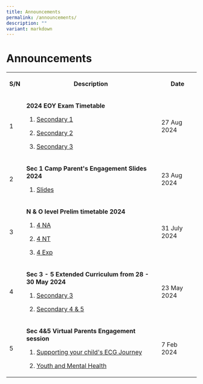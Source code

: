 ```yaml
---
title: Announcements
permalink: /announcements/
description: ""
variant: markdown
---
```

<h1>Announcements</h1>
<table>
<tbody>
<tr>
<th rowspan="1" colspan="1">
<p>S/N</p>
</th>
<th rowspan="1" colspan="1">
<p>Description</p>
</th>
<th rowspan="1" colspan="1">
<p>Date</p>
</th>
</tr>

<tr>
<td rowspan="1" colspan="1">
<p>1</p>
</td>
<td rowspan="1" colspan="1">
<p><strong>2024 EOY Exam Timetable</strong>
</p>
<ol data-tight="true" class="tight">
<li>
<p><a href="/files/Timetable/prelim4na.pdf" rel="noopener noreferrer nofollow" target="_blank">Secondary 1</a>
</p>
</li>
<li>
<p><a href="/files/Timetable/prelim4nt.pdf" rel="noopener noreferrer nofollow" target="_blank">Secondary 2</a>
</p>
</li>
	<li>
<p><a href="/files/Timetable/2024_o_level_prelim.pdf" rel="noopener noreferrer nofollow" target="_blank">Secondary 3</a>
</p>
</li>
</ol>
</td>
<td rowspan="1" colspan="1">
<p>27 Aug 2024</p>
</td>
</tr>	
	
<tr><td rowspan="1" colspan="1">
<p>2</p>
</td>
<td rowspan="1" colspan="1">
<p><strong>Sec 1 Camp Parent's Engagement Slides 2024</strong>
</p>
<ol data-tight="true" class="tight">
<li>
<p><a href="https://go.gov.sg/opsec1camp" rel="noopener noreferrer nofollow" target="_blank">Slides</a>
</p>
</li>

</ol>
</td>
<td rowspan="1" colspan="1">
<p>23 Aug 2024</p>
</td>
</tr>
	
<tr>
<td rowspan="1" colspan="1">
<p>3</p>
</td>
<td rowspan="1" colspan="1">
<p><strong>N &amp; O level Prelim timetable 2024</strong>
</p>
<ol data-tight="true" class="tight">
<li>
<p><a href="/files/Timetable/prelim4na.pdf" rel="noopener noreferrer nofollow" target="_blank">4 NA</a>
</p>
</li>
<li>
<p><a href="/files/Timetable/prelim4nt.pdf" rel="noopener noreferrer nofollow" target="_blank">4 NT</a>
</p>
</li>
	<li>
<p><a href="/files/Timetable/2024_o_level_prelim.pdf" rel="noopener noreferrer nofollow" target="_blank">4 Exp</a>
</p>
</li>
</ol>
</td>
<td rowspan="1" colspan="1">
<p>31 July 2024</p>
</td>
</tr>	
	
<tr><td rowspan="1" colspan="1">
<p>4</p>
</td>
<td rowspan="1" colspan="1">
<p><strong>Sec 3 - 5 Extended Curriculum from 28 - 30 May 2024</strong>
</p>
<ol data-tight="true" class="tight">
<li>
<p><a href="/files/Timetable/sec3_midecc.pdf" rel="noopener noreferrer nofollow" target="_blank">Secondary 3</a>
</p>
</li>
<li>
<p><a href="/files/Timetable/sec45_midecc.pdf" rel="noopener noreferrer nofollow" target="_blank">Secondary 4 &amp; 5</a>
</p>
</li>
</ol>
</td>
<td rowspan="1" colspan="1">
<p>23 May 2024</p>
</td>
</tr>
	


<tr>
<td rowspan="1" colspan="1">
<p>5</p>
</td>
<td rowspan="1" colspan="1">
<p><strong>Sec 4&amp;5 Virtual Parents Engagement session</strong>
</p>
<ol data-tight="true" class="tight">
<li>
<p><a href="/files/Sec 4 n 5 PTM/ecg_journey.pdf" rel="noopener noreferrer nofollow" target="_blank">Supporting your child's ECG Journey</a>
</p>
</li>
<li>
<p><a href="/files/Sec 4 n 5 PTM/youth_and_mental_health.pdf" rel="noopener noreferrer nofollow" target="_blank">Youth and Mental Health</a>
</p>
</li>
</ol>
</td>
<td rowspan="1" colspan="1">
<p>7 Feb 2024</p>
</td>
</tr>

</tbody>
</table>
<p></p>